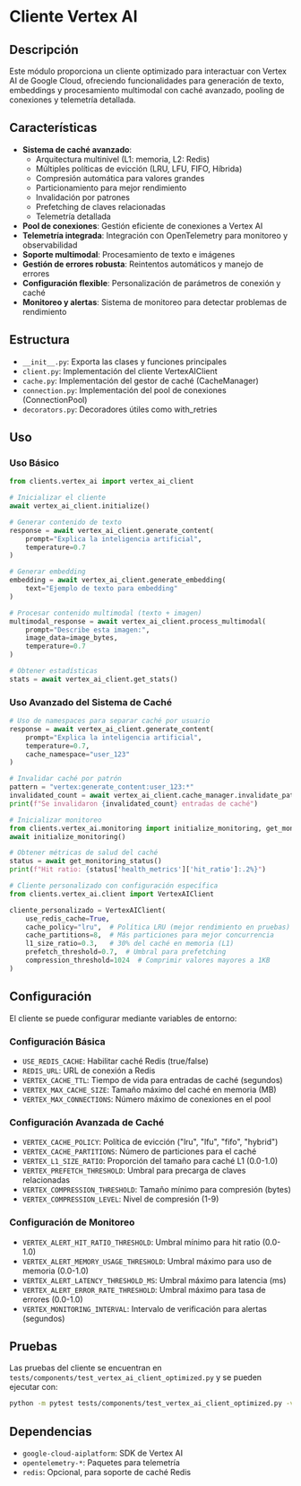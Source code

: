 # Cliente Vertex AI

## Descripción
Este módulo proporciona un cliente optimizado para interactuar con Vertex AI de Google Cloud, ofreciendo funcionalidades para generación de texto, embeddings y procesamiento multimodal con caché avanzado, pooling de conexiones y telemetría detallada.

## Características
- **Sistema de caché avanzado**:
  - Arquitectura multinivel (L1: memoria, L2: Redis)
  - Múltiples políticas de evicción (LRU, LFU, FIFO, Híbrida)
  - Compresión automática para valores grandes
  - Particionamiento para mejor rendimiento
  - Invalidación por patrones
  - Prefetching de claves relacionadas
  - Telemetría detallada
- **Pool de conexiones**: Gestión eficiente de conexiones a Vertex AI
- **Telemetría integrada**: Integración con OpenTelemetry para monitoreo y observabilidad
- **Soporte multimodal**: Procesamiento de texto e imágenes
- **Gestión de errores robusta**: Reintentos automáticos y manejo de errores
- **Configuración flexible**: Personalización de parámetros de conexión y caché
- **Monitoreo y alertas**: Sistema de monitoreo para detectar problemas de rendimiento

## Estructura
- `__init__.py`: Exporta las clases y funciones principales
- `client.py`: Implementación del cliente VertexAIClient
- `cache.py`: Implementación del gestor de caché (CacheManager)
- `connection.py`: Implementación del pool de conexiones (ConnectionPool)
- `decorators.py`: Decoradores útiles como with_retries

## Uso

### Uso Básico

```python
from clients.vertex_ai import vertex_ai_client

# Inicializar el cliente
await vertex_ai_client.initialize()

# Generar contenido de texto
response = await vertex_ai_client.generate_content(
    prompt="Explica la inteligencia artificial",
    temperature=0.7
)

# Generar embedding
embedding = await vertex_ai_client.generate_embedding(
    text="Ejemplo de texto para embedding"
)

# Procesar contenido multimodal (texto + imagen)
multimodal_response = await vertex_ai_client.process_multimodal(
    prompt="Describe esta imagen:",
    image_data=image_bytes,
    temperature=0.7
)

# Obtener estadísticas
stats = await vertex_ai_client.get_stats()
```

### Uso Avanzado del Sistema de Caché

```python
# Uso de namespaces para separar caché por usuario
response = await vertex_ai_client.generate_content(
    prompt="Explica la inteligencia artificial",
    temperature=0.7,
    cache_namespace="user_123"
)

# Invalidar caché por patrón
pattern = "vertex:generate_content:user_123:*"
invalidated_count = await vertex_ai_client.cache_manager.invalidate_pattern(pattern)
print(f"Se invalidaron {invalidated_count} entradas de caché")

# Inicializar monitoreo
from clients.vertex_ai.monitoring import initialize_monitoring, get_monitoring_status
await initialize_monitoring()

# Obtener métricas de salud del caché
status = await get_monitoring_status()
print(f"Hit ratio: {status['health_metrics']['hit_ratio']:.2%}")

# Cliente personalizado con configuración específica
from clients.vertex_ai.client import VertexAIClient

cliente_personalizado = VertexAIClient(
    use_redis_cache=True,
    cache_policy="lru",  # Política LRU (mejor rendimiento en pruebas)
    cache_partitions=8,  # Más particiones para mejor concurrencia
    l1_size_ratio=0.3,   # 30% del caché en memoria (L1)
    prefetch_threshold=0.7,  # Umbral para prefetching
    compression_threshold=1024  # Comprimir valores mayores a 1KB
)
```

## Configuración
El cliente se puede configurar mediante variables de entorno:

### Configuración Básica
- `USE_REDIS_CACHE`: Habilitar caché Redis (true/false)
- `REDIS_URL`: URL de conexión a Redis
- `VERTEX_CACHE_TTL`: Tiempo de vida para entradas de caché (segundos)
- `VERTEX_MAX_CACHE_SIZE`: Tamaño máximo del caché en memoria (MB)
- `VERTEX_MAX_CONNECTIONS`: Número máximo de conexiones en el pool

### Configuración Avanzada de Caché
- `VERTEX_CACHE_POLICY`: Política de evicción ("lru", "lfu", "fifo", "hybrid")
- `VERTEX_CACHE_PARTITIONS`: Número de particiones para el caché
- `VERTEX_L1_SIZE_RATIO`: Proporción del tamaño para caché L1 (0.0-1.0)
- `VERTEX_PREFETCH_THRESHOLD`: Umbral para precarga de claves relacionadas
- `VERTEX_COMPRESSION_THRESHOLD`: Tamaño mínimo para compresión (bytes)
- `VERTEX_COMPRESSION_LEVEL`: Nivel de compresión (1-9)

### Configuración de Monitoreo
- `VERTEX_ALERT_HIT_RATIO_THRESHOLD`: Umbral mínimo para hit ratio (0.0-1.0)
- `VERTEX_ALERT_MEMORY_USAGE_THRESHOLD`: Umbral máximo para uso de memoria (0.0-1.0)
- `VERTEX_ALERT_LATENCY_THRESHOLD_MS`: Umbral máximo para latencia (ms)
- `VERTEX_ALERT_ERROR_RATE_THRESHOLD`: Umbral máximo para tasa de errores (0.0-1.0)
- `VERTEX_MONITORING_INTERVAL`: Intervalo de verificación para alertas (segundos)

## Pruebas
Las pruebas del cliente se encuentran en `tests/components/test_vertex_ai_client_optimized.py` y se pueden ejecutar con:

```bash
python -m pytest tests/components/test_vertex_ai_client_optimized.py -v
```

## Dependencias
- `google-cloud-aiplatform`: SDK de Vertex AI
- `opentelemetry-*`: Paquetes para telemetría
- `redis`: Opcional, para soporte de caché Redis
